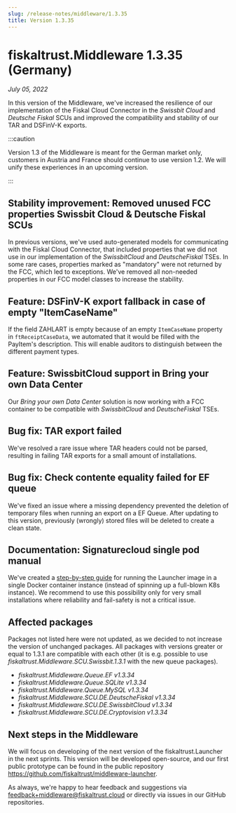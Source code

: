 ```yaml
---
slug: /release-notes/middleware/1.3.35
title: Version 1.3.35
---
```


# fiskaltrust.Middleware 1.3.35 (Germany)
_July 05, 2022_

In this version of the Middleware, we've increased the resilience of our implementation of the Fiskal Cloud Connector in the _Swissbit Cloud_ and _Deutsche Fiskal_ SCUs and improved the compatibility and stability of our TAR and DSFinV-K exports.

:::caution

Version 1.3 of the Middleware is meant for the German market only, customers in Austria and France should continue to use version 1.2. We will unify these experiences in an upcoming version.

:::

## Stability improvement: Removed unused FCC properties Swissbit Cloud & Deutsche Fiskal SCUs
In previous versions, we've used auto-generated models for communicating with the Fiskal Cloud Connector, that included properties that we did not use in our implementation of the _SwissbitCloud_ and _DeutscheFiskal_ TSEs. In some rare cases, properties marked as "mandatory" were not returned by the FCC, which led to exceptions. We've removed all non-needed properties in our FCC model classes to increase the stability.

## Feature:  DSFinV-K export fallback in case of empty "ItemCaseName"
If the field ZAHLART is empty because of an empty `ItemCaseName` property in `ftReceiptCaseData`, we automated that it would be filled with the PayItem's description. This will enable auditors to distinguish between the different payment types.

## Feature: SwissbitCloud support in Bring your own Data Center
Our _Bring your own Data Center_ solution is now working with a FCC container to be compatible with _SwissbitCloud_ and _DeutscheFiskal_ TSEs.

## Bug fix: TAR export failed
We've resolved a rare issue where TAR headers could not be parsed, resulting in failing TAR exports for a small amount of installations. 

## Bug fix: Check contente equality failed for EF queue
We've fixed an issue where a missing dependency prevented the deletion of temporary files when running an export on a EF Queue. After updating to this version, previously (wrongly) stored files will be deleted to create a clean state.

## Documentation: Signaturecloud single pod manual
We've created a [step-by-step guide](https://github.com/fiskaltrust/product-de-bring-your-own-datacenter/blob/master/howto-single-instance.md) for running the Launcher image in a single Docker container instance (instead of spinning up a full-blown K8s instance). We recommend to use this possibility only for very small installations where reliability and fail-safety is not a critical issue.

## Affected packages
Packages not listed here were not updated, as we decided to not increase the version of unchanged packages. All packages with versions greater or equal to 1.3.1 are compatible with each other (it is e.g. possible to use _fiskaltrust.Middleware.SCU.Swissbit.1.3.1_ with the new queue packages).

- _fiskaltrust.Middleware.Queue.EF v1.3.34_
- _fiskaltrust.Middleware.Queue.SQLite v1.3.34_
- _fiskaltrust.Middleware.Queue.MySQL v1.3.34_
- _fiskaltrust.Middleware.SCU.DE.DeutscheFiskal v1.3.34_
- _fiskaltrust.Middleware.SCU.DE.SwissbitCloud v1.3.34_
- _fiskaltrust.Middleware.SCU.DE.Cryptovision v1.3.34_

## Next steps in the Middleware
We will focus on developing of the next version of the fiskaltrust.Launcher in the next sprints.
This version will be developed open-source, and our first public prototype can be found in the public repository https://github.com/fiskaltrust/middleware-launcher.

As always, we're happy to hear feedback and suggestions via [feedback+middleware@fiskaltrust.cloud](mailto:feedback+middleware@fiskaltrust.cloud) or directly via issues in our GitHub repositories.
